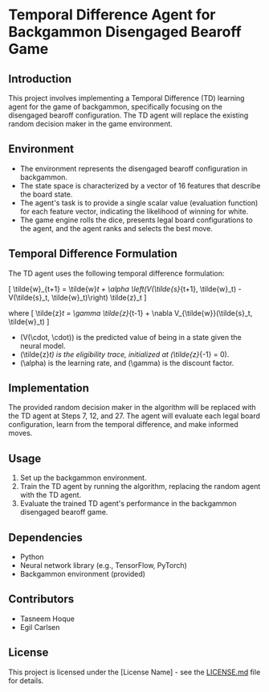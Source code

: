 # Temporal Difference Agent for Backgammon Disengaged Bearoff Game

## Introduction

This project involves implementing a Temporal Difference (TD) learning agent for the game of backgammon, specifically focusing on the disengaged bearoff configuration. The TD agent will replace the existing random decision maker in the game environment.

## Environment

- The environment represents the disengaged bearoff configuration in backgammon.
- The state space is characterized by a vector of 16 features that describe the board state.
- The agent's task is to provide a single scalar value (evaluation function) for each feature vector, indicating the likelihood of winning for white.
- The game engine rolls the dice, presents legal board configurations to the agent, and the agent ranks and selects the best move.

## Temporal Difference Formulation

The TD agent uses the following temporal difference formulation:

\[
\tilde{w}_{t+1} = \tilde{w}_t + \alpha \left(V(\tilde{s}_{t+1}, \tilde{w}_t) - V(\tilde{s}_t, \tilde{w}_t)\right) \tilde{z}_t
\]

where
\[
\tilde{z}_t = \gamma \tilde{z}_{t-1} + \nabla V_{\tilde{w}}(\tilde{s}_t, \tilde{w}_t)
\]

- \(V(\cdot, \cdot)\) is the predicted value of being in a state given the neural model.
- \(\tilde{z}_t\) is the eligibility trace, initialized at \(\tilde{z}_{-1} = 0\).
- \(\alpha\) is the learning rate, and \(\gamma\) is the discount factor.

## Implementation

The provided random decision maker in the algorithm will be replaced with the TD agent at Steps 7, 12, and 27. The agent will evaluate each legal board configuration, learn from the temporal difference, and make informed moves.

## Usage

1. Set up the backgammon environment.
2. Train the TD agent by running the algorithm, replacing the random agent with the TD agent.
3. Evaluate the trained TD agent's performance in the backgammon disengaged bearoff game.

## Dependencies

- Python
- Neural network library (e.g., TensorFlow, PyTorch)
- Backgammon environment (provided)

## Contributors

- Tasneem Hoque
- Egil Carlsen

## License

This project is licensed under the [License Name] - see the [LICENSE.md](LICENSE.md) file for details.